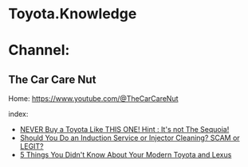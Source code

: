 # Toyota.Knowledge
# Channel:
## The Car Care Nut
Home: https://www.youtube.com/@TheCarCareNut

index:
- [NEVER Buy a Toyota Like THIS ONE! Hint : It's not The Sequoia!](https://youtu.be/MH5Pu2p2lQ4)
- [Should You Do an Induction Service or Injector Cleaning? SCAM or LEGIT?](https://youtu.be/beuc-EUAQqc)
- [5 Things You Didn't Know About Your Modern Toyota and Lexus](https://youtu.be/kj1-V2Rkqt8)
